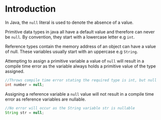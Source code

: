 # Introduction

In Java, the `null` literal is used to denote the absence of a value.

Primitive data types in java all have a default value and therefore can never be `null`.
By convention, they start with a lowercase letter e.g `int`.

Reference types contain the memory address of an object can have a value of null.
These variables usually start with an uppercase e.g `String`.

Attempting to assign a primitive variable a value of `null` will result in a compile time error as the variable always holds a primitive value of the type assigned.

```java
//Throws compile time error stating the required type is int, but null was provided
int number = null;
```

Assigning a reference variable a `null` value will not result in a compile time error as reference variables are nullable.

```java
//No error will occur as the String variable str is nullable
String str = null;
```
